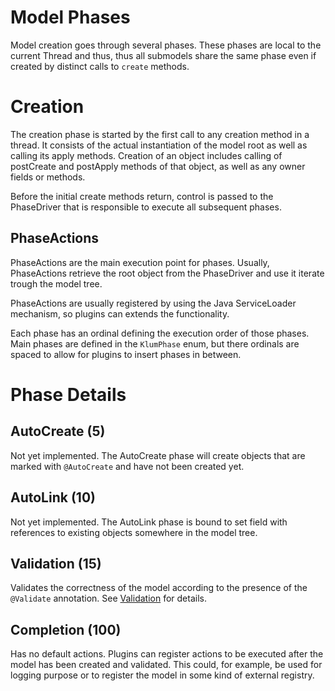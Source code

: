 Model Phases
============

Model creation goes through several phases. These phases are local to the current Thread and thus, thus all submodels share the same phase even if created by distinct calls to `create` methods.

# Creation

The creation phase is started by the first call to any creation method in a thread. It consists of the actual instantiation of the model root as well as calling its apply methods. Creation of an object includes calling of postCreate and postApply methods of that object, as well as any owner fields or methods.

Before the initial create methods return, control is passed to the PhaseDriver that is responsible to execute all
subsequent phases.

## PhaseActions

PhaseActions are the main execution point for phases. Usually, PhaseActions retrieve the root object from the PhaseDriver and 
use it iterate trough the model tree.

PhaseActions are usually registered by using the Java ServiceLoader mechanism, so plugins can extends the functionality.

Each phase has an ordinal defining the execution order of those phases. Main phases are defined in the `KlumPhase` enum, but 
there ordinals are spaced to allow for plugins to insert phases in between.

# Phase Details

## AutoCreate (5)

Not yet implemented. The AutoCreate phase will create objects that are marked with `@AutoCreate` and have not been created yet.

## AutoLink (10)

Not yet implemented. The AutoLink phase is bound to set field with references to existing objects somewhere in the model tree.

## Validation (15)

Validates the correctness of the model according to the presence of the `@Validate` annotation. See [Validation](Validation.md) for details.

## Completion (100)

Has no default actions. Plugins can register actions to be executed after the model has been created and validated.
This could, for example, be used for logging purpose or to register the model in some kind of external registry.